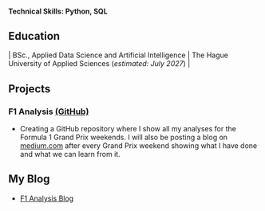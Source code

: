 
<!--
![headshot](/assets/img/headshot.jpg)
-->
#### Technical Skills: Python, SQL

## Education		        		
| BSc., Applied Data Science and Artificial Intelligence | The Hague University of Applied Sciences (_estimated: July 2027_) |

<!--## Work Experience-->

## Projects
### F1 Analysis [(GitHub)](https://github.com/lalutir/f1-analysis)
- Creating a GitHub repository where I show all my analyses for the Formula 1 Grand Prix weekends. I will also be posting a blog on [medium.com](medium.com/@lars.l.timmer) after every Grand Prix weekend showing what I have done and what we can learn from it.

## My Blog

- [F1 Analysis Blog](https://medium.com/@lars.l.timmer)
